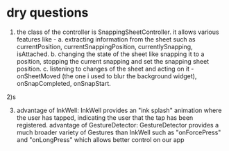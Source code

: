 # dry questions

1) the class of the controller is SnappingSheetController. 
  it allows various features like - 
    a. extracting information from the sheet such as currentPosition, currentSnappingPosition, currentlySnapping, isAttached. 
    b. changing the state of the sheet like snapping it to a position, stopping the current snapping and set the snapping sheet position. 
    c. listening to changes of the sheet and acting on it - onSheetMoved (the one i used to blur the background widget), onSnapCompleted, onSnapStart.
    
2)s

3) advantage of InkWell: InkWell provides an "ink splash" animation where the user has tapped, indicating the user that the tap has been registered.
   advantage of GestureDetector: GestureDetector provides a much broader variety of Gestures than InkWell such as "onForcePress" and "onLongPress" which allows        better control on our app
